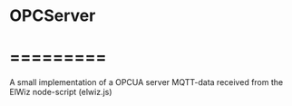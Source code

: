 # OPCServer
# =========
A small implementation of a OPCUA server
MQTT-data received from the ElWiz node-script (elwiz.js)
